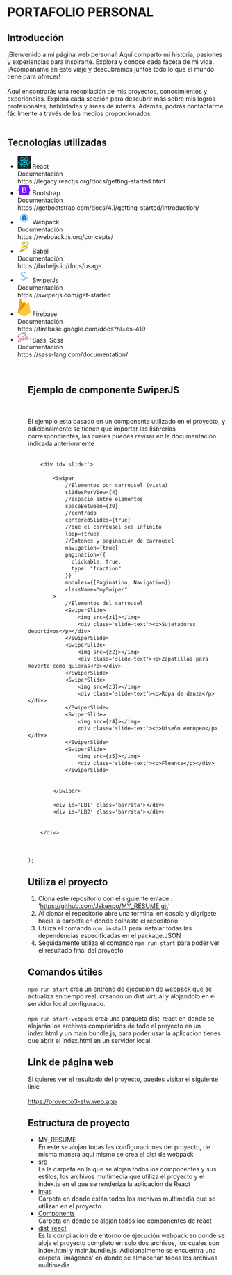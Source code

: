 # PORTAFOLIO PERSONAL

## Introducción
¡Bienvenido a mi página web personal! Aquí comparto mi historia, pasiones y experiencias para inspirarte. Explora y conoce cada faceta de mi vida. ¡Acompáñame en este viaje y descubramos juntos todo lo que el mundo tiene para ofrecer!
<br>
<br>
Aquí encontrarás una recopilación de mis proyectos, conocimientos y experiencias. Explora cada sección para descubrir más sobre mis logros profesionales, habilidades y áreas de interés. Además, podrás contactarme fácilmente a través de los medios proporcionados.
<br>
<br>


## Tecnologías utilizadas

<ul>
    <li>
        <img src="./src/imas/react.png" style= "width: 30px; height: auto;"/> React
        <br>
        Documentación 
        <br>
        https://legacy.reactjs.org/docs/getting-started.html
    </li>
    <li>
        <img src="./src/imas/bootstrap.png" style= "width: 30px; height: auto;"/> Bootstrap
        <br>
        Documentación
        <br>
        https://getbootstrap.com/docs/4.1/getting-started/introduction/
    </li>
    <li>
        <img src="./src/imas/WEBPACK.png" style= "width: 30px; height: auto;"/> Webpack
        <br>
        Documentación
        <br>
        https://webpack.js.org/concepts/
    </li>
    <li>
        <img src="./src/imas/babel.png" style= "width: 30px; height: auto;"/> Babel
        <br>
        Documentación
        <br>
        https://babeljs.io/docs/usage
    </li>
    <li>
        <img src="./src/imas/swiper.png" style= "width: 30px; height: auto;"/> SwiperJs
        <br>
        Documentación
        <br>
        https://swiperjs.com/get-started
    </li>
    <li>
        <img src="./src/imas/firebase.png" style= "width: 30px; height: auto;"/> Firebase
        <br>
        Documentación
        <br>
        https://firebase.google.com/docs?hl=es-419
    </li>
    <li>
        <img src="./src/imas/SASS.png" style= "width: 30px; height: auto;"/> Sass, Scss
        <br>
        Documentación
        <br>
        https://sass-lang.com/documentation/
    </li>
<ul>
 <br>
    
    
   
   ## Ejemplo de componente SwiperJS
   <br>
   <br>
   El ejemplo esta basado en un componente utilizado en el proyecto, y adicionalmente se tienen que importar las lisbrerías correspondientes, las cuales puedes revisar en la documentación indicada anteriormente 
    <br>
    <br>


        <div id='slider'>

            <Swiper
                //Elementos por carrousel (vista)
                slidesPerView={4}
                //espacio entre elementos
                spaceBetween={30}
                //centrado
                centeredSlides={true}
                //que el carrousel sea infinito
                loop={true}
                //Botones y paginación de carrousel
                navigation={true}
                pagination={{
                  clickable: true,
                  type: "fraction"
                }}
                modules={[Pagination, Navigation]}
                className="mySwiper"
            >
                //Elementos del carrousel
                <SwiperSlide>
                    <img src={z1}></img>
                    <div class='slide-text'><p>Sujetadores deportivos</p></div>
                </SwiperSlide>
                <SwiperSlide>
                    <img src={z2}></img>
                    <div class='slide-text'><p>Zapatillas para moverte como quieras</p></div>
                </SwiperSlide>
                <SwiperSlide>
                    <img src={z3}></img>
                    <div class='slide-text'><p>Ropa de danza</p></div>
                </SwiperSlide>
                <SwiperSlide>
                    <img src={z4}></img>
                    <div class='slide-text'><p>Diseño europeo</p></div>
                </SwiperSlide>
                <SwiperSlide>
                    <img src={z5}></img>
                    <div class='slide-text'><p>Fleence</p></div>
                </SwiperSlide>


            </Swiper>

            <div id='LB1' class='barrita'></div>
            <div id='LB2' class='barrita'></div>
            

        </div>

        

    );




## Utiliza el proyecto
1. Clona este repositorio con el siguiente enlace : 'https://github.com/Jskenpo/MY_RESUME.git'
    <br>
2. Al clonar el repositorio abre una terminal en cosola y digrígete hacia la carpeta en donde colnaste el repositorio 
    <br>
3. Utiliza el comando `npm install` para instalar todas las dependencias especificadas en el package.JSON
    <br>
4. Seguidamente utiliza el comando `npm run start` para poder ver el resultado final del proyecto


## Comandos útiles
`npm run start` crea un entrono de ejecucion de webpack que se actualiza en tiempo real, creando un dist virtual y alojandolo en el servidor local configurado.
    <br>
    <br>
`npm run start-webpack` crea una parqueta dist_react en donde se alojarán los archivos comprimidos de todo el proyecto en un index.html y un main.bundle.js, para poder usar         la aplicacion tienes que abrir el index.html en un servidor local.

## Link de página web 
Si quieres ver el resultado del proyecto, puedes visitar el siguiente link:
    <br>
    <br>
https://proyecto3-stw.web.app
## Estructura de proyecto
  <ul>
      <li>
          MY_RESUME
          <br>
          En este se alojan todas las configuraciones del proyecto, de misma manera aquí mismo se crea el dist de webpack     
      </li>
      <li>
          <a href='./src'>src</a>
          <br>
          Es la carpeta en la que se alojan todos los componentes y sus estilos, los archivos multimedia que utiliza el proyecto y el index.js en el que se renderiza la aplicación de React
      </li>
      <li>
          <a href='./src/imas'>imas</a>
          <br>
          Carpeta en donde están todos los archivos multimedia que se utilizan en el proyecto
      </li>
      <li>
          <a href='./src/components'>Components</a>
          <br>
          Carpeta en donde se alojan todos loc componentes de react
      </li>
      <li>
          <a href='./dist_react'>dist_react</a>
          <br>
          Es la compilación de entorno de ejecución webpack en donde se aloja el proyecto completo en solo dos archivos, los cuales son index.html y main.bundle.js. Adicionalmente se encuentra una carpeta 'imágenes' en donde se almacenan todos los archivos multimedia
      </li>
  </ul>
